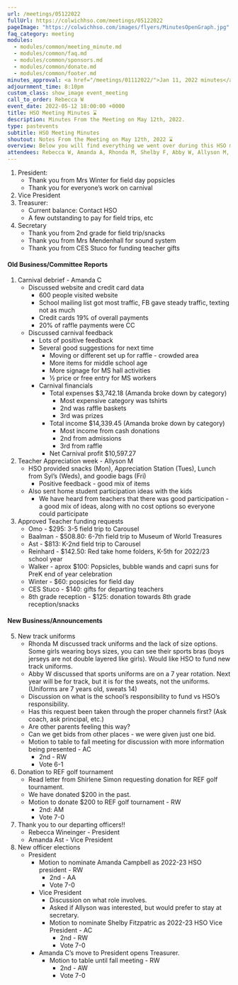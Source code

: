 ```yaml
---
url: /meetings/05122022
fullUrl: https://colwichhso.com/meetings/05122022
pageImage: "https://colwichhso.com/images/flyers/MinutesOpenGraph.jpg"
faq_category: meeting
modules:
  - modules/common/meeting_minute.md
  - modules/common/faq.md
  - modules/common/sponsors.md
  - modules/common/donate.md
  - modules/common/footer.md
minutes_approval: <a href="/meetings/01112022/">Jan 11, 2022 minutes</a> - approved Motion RW, 2nd AC, vote 7-0
adjournment_time: 8:10pm
custom_class: show_image event_meeting
call_to_order: Rebecca W
event_date: 2022-05-12 18:00:00 +0000
title: HSO Meeting Minutes ⌛
description: Minutes From the Meeting on May 12th, 2022.
type: pastevents
subtitle: HSO Meeting Minutes
shoutout: Notes From the Meeting on May 12th, 2022 ⌛
overview: Below you will find everything we went over during this HSO meeting.
attendees: Rebecca W, Amanda A, Rhonda M, Shelby F, Abby W, Allyson M, Amanda C
---
```

1. President:
   * Thank you from Mrs Winter for field day popsicles
   * Thank you for everyone’s work on carnival
2. Vice President
3. Treasurer:
   * Current balance: Contact HSO
   * A few outstanding to pay for field trips, etc
4. Secretary
   * Thank you from 2nd grade for field trip/snacks
   * Thank you from Mrs Mendenhall for sound system
   * Thank you from CES Stuco for funding teacher gifts

#### Old Business/Committee Reports

1. Carnival debrief - Amanda C
   * Discussed website and credit card data
       * 600 people visited website
       * School mailing list got most traffic, FB gave steady traffic, texting not as much
       * Credit cards 19% of overall payments
       * 20% of raffle payments were CC
   * Discussed carnival feedback
       * Lots of positive feedback
       * Several good suggestions for next time
           * Moving or different set up for raffle - crowded area
           * More items for middle school age
           * More signage for MS hall activities
           * ½ price or free entry for MS workers
       * Carnival financials
           * Total expenses $3,742.18 (Amanda broke down by category)
               * Most expensive category was tshirts
               * 2nd was raffle baskets
               * 3rd was prizes
           * Total income $14,339.45 (Amanda broke down by category)
               * Most income from cash donations
               * 2nd from admissions
               * 3rd from raffle
           * Net Carnival profit $10,597.27
2. Teacher Appreciation week - Allyson M
   * HSO provided snacks (Mon), Appreciation Station (Tues), Lunch from Syl’s (Weds), and goodie bags (Fri)
       * Positive feedback - good mix of items
   * Also sent home student participation ideas with the kids
       * We have heard from teachers that there was good participation - a good mix of ideas, along with no cost options so everyone could participate
3. Approved Teacher funding requests
    * Omo - $295: 3-5 field trip to Carousel
    * Baalman - $508.80: 6-7th field trip to Museum of World Treasures
    * Ast - $813: K-2nd field trip to Carousel
    * Reinhard - $142.50: Red take home folders, K-5th for 2022/23 school year
    * Walker - aprox $100: Popsicles, bubble wands and capri suns for PreK end of year celebration
    * Winter - $60: popsicles for field day
    * CES Stuco - $140: gifts for departing teachers
    * 8th grade reception - $125: donation towards 8th grade reception/snacks

#### New Business/Announcements

5. New track uniforms
   * Rhonda M discussed track uniforms and the lack of size options. Some girls wearing boys sizes, you can see their sports bras (boys jerseys are not double layered like girls). Would like HSO to fund new track uniforms.
   * Abby W discussed that sports uniforms are on a 7 year rotation. Next year will be for track, but it is for the sweats, not the uniforms. (Uniforms are 7 years old, sweats 14)
   * Discussion on what is the school’s responsibility to fund vs HSO’s responsibility.
   * Has this request been taken through the proper channels first? (Ask coach, ask principal, etc.)
   * Are other parents feeling this way?
   * Can we get bids from other places - we were given just one bid.
   * Motion to table to fall meeting for discussion with more information being presented - AC
       * 2nd - RW
       * Vote 6-1
2. Donation to REF golf tournament
   * Read letter from Shirlene Simon requesting donation for REF golf tournament.
   * We have donated $200 in the past.
   * Motion to donate $200 to REF golf tournament - RW
      * 2nd: AM
      * Vote 7-0
3. Thank you to our departing officers!!
   * Rebecca Wineinger - President
   * Amanda Ast - Vice President
4. New officer elections
   * President
      * Motion to nominate Amanda Campbell as 2022-23 HSO president - RW
         * 2nd - AA
         * Vote 7-0
      * Vice President
         * Discussion on what role involves.
         * Asked if Allyson was interested, but would prefer to stay at secretary.
         * Motion to nominate Shelby Fitzpatric as 2022-23 HSO Vice President - AC
             * 2nd - RW
             * Vote 7-0
      * Amanda C’s move to President opens Treasurer.
         * Motion to table until fall meeting - RW
             * 2nd - AW
             * Vote 7-0